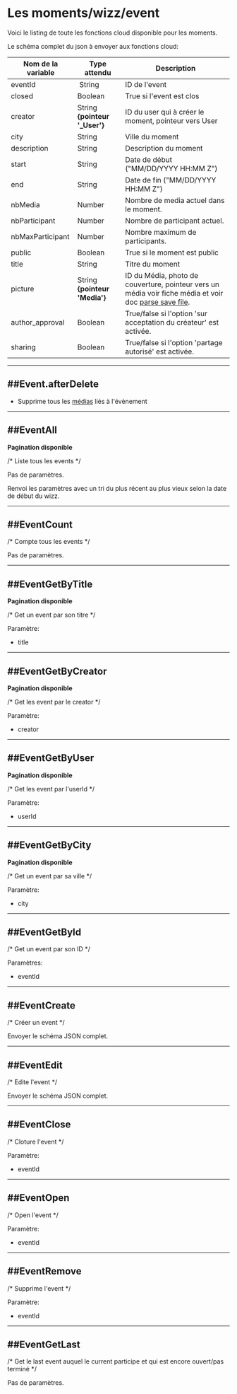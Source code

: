# Les moments/wizz/event

Voici le listing de toute les fonctions cloud disponible pour les moments.

Le schéma complet du json à envoyer aux fonctions cloud:

| Nom de la variable | Type attendu                 | Description|
| ------------------ | ---------------------------- | ------ |
 eventId | String | ID de l'event
 closed | Boolean | True si l'event est clos
 creator | String **{pointeur '_User'}** | ID du user qui à créer le moment, pointeur vers User
 city | String | Ville du moment
 description | String | Description du moment
 start | String | Date de début ("MM/DD/YYYY HH:MM Z")
 end | String | Date de fin ("MM/DD/YYYY HH:MM Z")
 nbMedia | Number | Nombre de media actuel dans le moment.
 nbParticipant | Number | Nombre de participant actuel.
 nbMaxParticipant | Number | Nombre maximum de participants.
 public | Boolean | True si le moment est public
 title | String | Titre du moment
 picture | String **{pointeur 'Media'}** | ID du Média, photo de couverture, pointeur vers un média voir fiche média et voir doc [parse save file](https://www.parse.com/docs/ios_guide#files/iOS).
 author_approval | Boolean | True/false si l'option 'sur acceptation du créateur' est activée.
 sharing | Boolean | True/false si l'option 'partage autorisé' est activée.


----------------------
##Event.afterDelete
----------------------

* Supprime tous les [médias](media.md#mediaafterdelete) liés à l'évènement

----------------------
##EventAll
----------------------

**Pagination disponible**

/* Liste tous les events */

Pas de paramètres.

Renvoi les paramètres avec un tri du plus récent au plus vieux selon la date de début du wizz.

----------------------
##EventCount
----------------------

/* Compte tous les events */

Pas de paramètres.

----------------------
##EventGetByTitle
----------------------

**Pagination disponible**

/* Get un event par son titre */

Paramètre:

* title

----------------------
##EventGetByCreator
----------------------

**Pagination disponible**

/* Get les event par le creator */

Paramètre:

* creator

----------------------
##EventGetByUser
----------------------

**Pagination disponible**

/* Get les event par l'userId */

Paramètre:

* userId

----------------------
##EventGetByCity
----------------------

**Pagination disponible**

/* Get un event par sa ville */

Paramètre:

* city

----------------------
##EventGetById
----------------------

/* Get un event par son ID */

Paramètres:

* eventId

----------------------
##EventCreate
----------------------

/* Créer un event */

Envoyer le schéma JSON complet.

----------------------
##EventEdit
----------------------

/* Edite l'event */

Envoyer le schéma JSON complet.

----------------------
##EventClose
----------------------

/* Cloture l'event */

Paramètre:

* eventId

----------------------
##EventOpen
----------------------

/* Open l'event */

Paramètre:

* eventId

----------------------
##EventRemove
----------------------

/* Supprime l'event */

Paramètre:

* eventId

---------------------
##EventGetLast
---------------------

/* Get le last event auquel le current participe et qui est encore ouvert/pas terminé */

Pas de paramètres.

